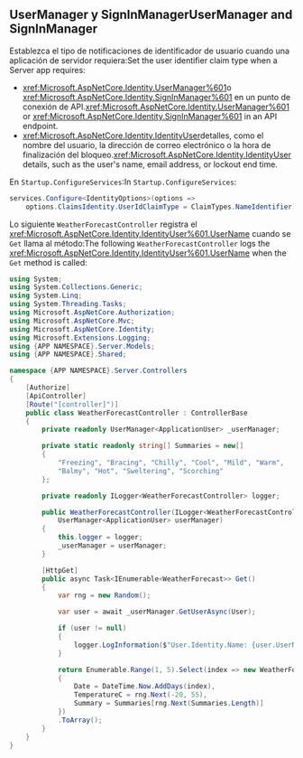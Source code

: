 ## <a name="usermanager-and-signinmanager"></a><span data-ttu-id="37174-101">UserManager y SignInManager</span><span class="sxs-lookup"><span data-stu-id="37174-101">UserManager and SignInManager</span></span>

<span data-ttu-id="37174-102">Establezca el tipo de notificaciones de identificador de usuario cuando una aplicación de servidor requiera:</span><span class="sxs-lookup"><span data-stu-id="37174-102">Set the user identifier claim type when a Server app requires:</span></span>

* <span data-ttu-id="37174-103"><xref:Microsoft.AspNetCore.Identity.UserManager%601>o <xref:Microsoft.AspNetCore.Identity.SignInManager%601> en un punto de conexión de API.</span><span class="sxs-lookup"><span data-stu-id="37174-103"><xref:Microsoft.AspNetCore.Identity.UserManager%601> or <xref:Microsoft.AspNetCore.Identity.SignInManager%601> in an API endpoint.</span></span>
* <span data-ttu-id="37174-104"><xref:Microsoft.AspNetCore.Identity.IdentityUser>detalles, como el nombre del usuario, la dirección de correo electrónico o la hora de finalización del bloqueo.</span><span class="sxs-lookup"><span data-stu-id="37174-104"><xref:Microsoft.AspNetCore.Identity.IdentityUser> details, such as the user's name, email address, or lockout end time.</span></span>

<span data-ttu-id="37174-105">En `Startup.ConfigureServices`:</span><span class="sxs-lookup"><span data-stu-id="37174-105">In `Startup.ConfigureServices`:</span></span>

```csharp
services.Configure<IdentityOptions>(options => 
    options.ClaimsIdentity.UserIdClaimType = ClaimTypes.NameIdentifier);
```

<span data-ttu-id="37174-106">Lo siguiente `WeatherForecastController` registra el <xref:Microsoft.AspNetCore.Identity.IdentityUser%601.UserName> cuando se `Get` llama al método:</span><span class="sxs-lookup"><span data-stu-id="37174-106">The following `WeatherForecastController` logs the <xref:Microsoft.AspNetCore.Identity.IdentityUser%601.UserName> when the `Get` method is called:</span></span>

```csharp
using System;
using System.Collections.Generic;
using System.Linq;
using System.Threading.Tasks;
using Microsoft.AspNetCore.Authorization;
using Microsoft.AspNetCore.Mvc;
using Microsoft.AspNetCore.Identity;
using Microsoft.Extensions.Logging;
using {APP NAMESPACE}.Server.Models;
using {APP NAMESPACE}.Shared;

namespace {APP NAMESPACE}.Server.Controllers
{
    [Authorize]
    [ApiController]
    [Route("[controller]")]
    public class WeatherForecastController : ControllerBase
    {
        private readonly UserManager<ApplicationUser> _userManager;

        private static readonly string[] Summaries = new[]
        {
            "Freezing", "Bracing", "Chilly", "Cool", "Mild", "Warm", 
            "Balmy", "Hot", "Sweltering", "Scorching"
        };

        private readonly ILogger<WeatherForecastController> logger;

        public WeatherForecastController(ILogger<WeatherForecastController> logger, 
            UserManager<ApplicationUser> userManager)
        {
            this.logger = logger;
            _userManager = userManager;
        }

        [HttpGet]
        public async Task<IEnumerable<WeatherForecast>> Get()
        {
            var rng = new Random();

            var user = await _userManager.GetUserAsync(User);

            if (user != null)
            {
                logger.LogInformation($"User.Identity.Name: {user.UserName}");
            }

            return Enumerable.Range(1, 5).Select(index => new WeatherForecast
            {
                Date = DateTime.Now.AddDays(index),
                TemperatureC = rng.Next(-20, 55),
                Summary = Summaries[rng.Next(Summaries.Length)]
            })
            .ToArray();
        }
    }
}
```
